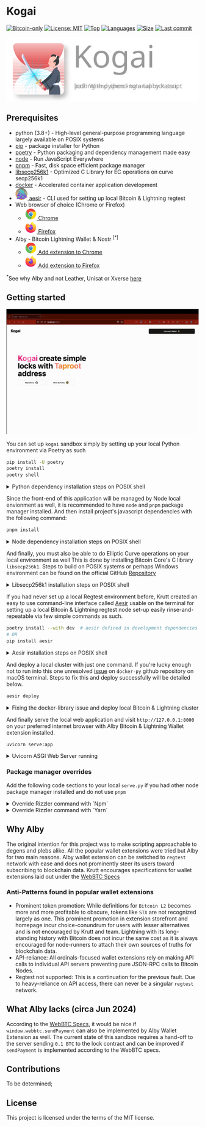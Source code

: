 # Kogai

[![Bitcoin-only](https://img.shields.io/badge/bitcoin-only-FF9900?logo=bitcoin)](https://twentyone.world)
[![License: MIT](https://img.shields.io/badge/License-MIT-yellow.svg)](https://github.com/krutt/kogai/blob/master/LICENSE)
[![Top](https://img.shields.io/github/languages/top/krutt/kogai)](https://github.com/krutt/kogai)
[![Languages](https://img.shields.io/github/languages/count/krutt/kogai)](https://github.com/krutt/kogai)
[![Size](https://img.shields.io/github/repo-size/krutt/kogai)](https://github.com/krutt/kogai)
[![Last commit](https://img.shields.io/github/last-commit/krutt/kogai/master)](https://github.com/krutt/kogai)

[![Kogai banner](static/kogai-banner.svg)](https://github.com/krutt/kogai/blob/master/static/kogai-banner.svg)

## Prerequisites

* python (3.8+) - High-level general-purpose programming language largely available on POSIX systems
* [pip](https://pypi.org/project/pip) - package installer for Python
* [poetry](https://python-poetry.org) - Python packaging and dependency management made easy
* [node](https://nodejs.org) - Run JavaScript Everywhere
* [pnpm](https://pnpm.io) - Fast, disk space efficient package manager
* [libsecp256k1](https://github.com/bitcoin-core/secp256k1) - Optimized C Library for EC operations on curve secp256k1
* [docker](https://docs.docker.com/get-docker) - Accelerated container application development
* [![Valknut](static/valknut.svg) aesir](https://github.com/krutt/aesir) - CLI used for setting up local Bitcoin &amp; Lightning regtest
* Web browser of choice (Chrome or Firefox)
  * [![Chrome Logo](static/chrome.svg) Chrome](https://www.google.com/chrome)
  * [![Firefox Logo](static/firefox.svg) Firefox](https://www.mozilla.org/en-US/firefox/new)
* Alby - Bitcoin Lightning Wallet & Nostr <sup>[*]</sup> 
  * [![Chrome Logo](static/chrome.svg) Add extension to Chrome](https://chromewebstore.google.com/detail/alby-bitcoin-wallet-for-l/iokeahhehimjnekafflcihljlcjccdbe)
  * [![Firefox Logo](static/firefox.svg) Add extension to Firefox](https://addons.mozilla.org/en-US/firefox/addon/alby/s)

<sup>*</sup>See why Alby and not Leather, Unisat or Xverse [here](#why-alby)

## Getting started

[![Kogai walkthru](static/kogai.gif)](https://github.com/krutt/kogai/blob/master/static/kogai.gif)

You can set up `kogai` sandbox simply by setting up your local Python environment via Poetry as such

```sh
pip install -U poetry
poetry install
poetry shell
```

<details>
<summary> Python dependency installation steps on POSIX shell </summary>

```sh
$ pip install -U poetry
> ...
> Downloading xxx-X.X.X-py3-none-any.whl (X.X kB)
> Downloading xxx-X.XX-py3-none-any.whl (XXX kB)
>    ━━━━━━━━━━━━━━━━━━━━━━━━━━━━━━━━━━━━━━━━ 117.6/117.6 kB 9.2 MB/s eta 0:00:00
> Installing collected packages: ...
> ...
$ poetry install
> Installing dependencies from lock file
> 
> ...
> Installing the current project: kogai (0.0.1)
$ poetry shell
> Spawning shell within ...
> emulate bash -c '. /path/to/shell'
```
</details>

Since the front-end of this application will be managed by Node local envionment as well, it is
recommended to have `node` and `pnpm` package manager installed. And then install project's
javascript dependencies with the following command:

```sh
pnpm install
```

<details>
<summary> Node dependency installation steps on POSIX shell </summary>

```sh
$ pnpm install
> ++++++++++++++++++++++++++++++++++++++++++++++++++++++++++++++++++++++++++++++++++++++++++++
> Progress: resolved 224, reused 173, downloaded 14, added 187, done
> node_modules/.pnpm/vue-demi@0.14.8_vue@3.4.29/node_modules/vue-demi: Running postinstall
> script, done in 132ms
> node_modules/.pnpm/esbuild@0.21.5/node_modules/esbuild: Running postinstall script,
> done in 299ms
> 
> dependencies:
> + @vitejs/plugin-vue 5.0.5
> + autoprefixer 10.4.19
> + class-variance-authority 0.7.0
> + clsx 2.1.1
> + lucide-vue-next 0.394.0 (0.395.0 is available)
> + prettier 3.3.2
> + radix-vue 1.8.3
> + tailwind-merge 2.3.0
> + tailwindcss 3.4.4
> + tailwindcss-animate 1.0.7
> + vite 5.3.1
> + vite-svg-loader 5.1.0
> + vue 3.4.29
> 
> Done in 6.1s
```
</details>

And finally, you must also be able to do Elliptic Curve operations on your local environment as well
This is done by installing Bitcoin Core's C library `libsecp256k1`. Steps to build on POSIX systems
or perhaps Windows environment can be found on the official GitHub [Repository](https://github.com/bitcoin-core/secp256k1#building-on-posix-systems)

<details>
<summary> Libsecp256k1 installation steps on POSIX shell </summary>

```sh
$ git clone git@github.com:bitcoin-core/secp256k1.git && cd secp256k1
$ mkdir build && cd build
$ cmake ..
$ cmake --build .
$ ctest  # run the test suite
$ sudo cmake --build . --target install  # optional
```
</details>

If you had never set up a local Regtest environment before, Krutt created an easy to use command-line
interface called [Aesir](https://github.com/krutt/aesir) usable on the terminal for setting up
a local Bitcoin &amp; Lightning regtest node set-up easily rinse-and-repeatable via few simple commands
as such.

```sh
poetry install --with dev  # aesir defined in development dependencies already.
# OR
pip install aesir
```

<details>
<summary> Aesir installation steps on POSIX shell </summary>

```sh
$ kogai ❯ pip install aesir
> Requirement already satisfied: aesir in /path/to/pyenv/python3.12/site-packages (0.4.2)
> Requirement already satisfied: APScheduler
> Requirement already satisfied: click
> Requirement already satisfied: docker
> Requirement already satisfied: pydantic
> Requirement already satisfied: ...
> Requirement already satisfied: ...
> Requirement already satisfied: certifi
```
</details>

And deploy a local cluster with just one command. If you're lucky enough not to run into this one
unresolved [issue](https://github.com/docker/docker-py/issues/3059) on `docker-py` github repository
on macOS terminal. Steps to fix this and deploy successfully will be detailed below.

```sh
aesir deploy
```

<details>
<summary> Fixing the docker-library issue and deploy local Bitcoin &amp; Lightning cluster </summary>

```sh
$ kogai ❯ aesir deploy
> Unable to connect to docker daemon.
$ kogai ❯ sudo ln -s "$HOME/.docker/run/docker.sock" /var/run/docker.sock
> Password:
$ kogai ❯ aesir deploy
> Deploy duo cluster:                    ━━━━━━━━━━━━━━━━━━━━━━━━━━━━━━━━━━━━━━━━ 100% 0:00:00
> Deploy shared-volume peripherals:      ━━━━━━━━━━━━━━━━━━━━━━━━━━━━━━━━━━━━━━━━ 
```
</details>

And finally serve the local web application and visit `http://127.0.0.1:8000` on your preferred 
internet browser with Alby Bitcoin & Lightning Wallet extension installed.

```sh
uvicorn serve:app
```

<details>
<summary> Uvicorn ASGI Web Server running </summary>

```sh
$ kogai ❯ uvicorn serve:app
> v3.12.0 (kogai-py3.12) 
> INFO:     Started server process [44832]
> INFO:     Waiting for application startup.
> INFO:     ⚡Serving Rizzler dev-server…
> INFO:     Application startup complete.
> INFO:     Uvicorn running on http://127.0.0.1:8000 (Press CTRL+C to quit)
> INFO:     
> INFO:     > kogai-frontend@0.0.1 dev /Users/mackasitt/workspaces/kogai
> INFO:     > vite
> INFO:     
> INFO:     
> INFO:     VITE v5.3.1  ready in 698 ms
> INFO:     
> INFO:     ➜  Local:   http://localhost:5173/
> INFO:     ➜  Network: use --host to expose
> INFO:     ➜  press h + enter to show help
```
</details>

### Package manager overrides

Add the following code sections to your local `serve.py` if you had other node package manager
installed and do not use `pnpm`

<details>
<summary>Override Rizzler command with `Npm`</summary>

  ```python
  from rizzler import Rizzler
  from typing import List, Tuple
  ...
  @Rizzler.load_config
  def rizzler_settings () -> List[Tuple[str, str]]:
    return [("command", "npm")]
  ```
</details>

<details>
<summary>Override Rizzler command with `Yarn`</summary>

  ```python
  from rizzler import Rizzler
  from typing import List, Tuple
  ...
  @Rizzler.load_config
  def rizzler_settings () -> List[Tuple[str, str]]:
    return [("command", "yarn")]
  ```
</details>

## Why Alby

The original intention for this project was to make scripting approachable to degens and plebs
alike. All the popular wallet extensions were tried but Alby for two main reasons. Alby wallet
extension can be switched to `regtest` network with ease and does not prominently steer its users
toward subscribing to blockchain data. Krutt encourages specifications for wallet extensions laid
out under the [WebBTC Specs](https://webbtc.dev)

### Anti-Patterns found in popular wallet extensions

* Prominent token promotion: While definitions for `Bitcoin L2` becomes more and more profitable to
  obscure, tokens like `STX` are not recognized largely as one. This prominent promotion in extension
  storefront and homepage incur choice-conundrum for users with lesser alternatives and is not
  encouraged by Krutt and team. Lightning with its long-standing history with Bitcoin does not incur
  the same cost as it is always encouraged for node-runners to attach their own sources of truths
  for blockchain data.
* API-reliance: All ordinals-focused wallet extensions rely on making API calls to individual API 
  servers preventing pure JSON-RPC calls to Bitcoin Nodes.
* Regtest not supported: This is a continuation for the previous fault. Due to heavy-reliance on API
  access, there can never be a singular `regtest` network.

## What Alby lacks (circa Jun 2024)

According to the [WebBTC Specs](https://webbtc.dev), it would be nice if `window.webbtc.sendPayment`
can also be implemented by Alby Wallet Extension as well. The current state of this sandbox requires
a hand-off to the server sending `0.1 BTC` to the lock contract and can be improved if `sendPayment`
is implemented according to the WebBTC specs.

## Contributions

To be determined;

## License

This project is licensed under the terms of the MIT license.